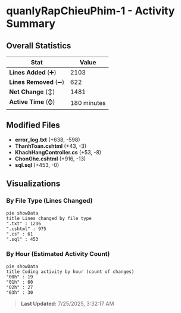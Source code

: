 # quanlyRapChieuPhim-1 - Activity Summary 

## Overall Statistics

| Stat                   | Value                                                             |
| ---------------------- | ----------------------------------------------------------------- |
| **Lines Added** (➕)   | 2103                                          |
| **Lines Removed** (➖) | 622                                        |
| **Net Change** (↕)    | 1481                |
| **Active Time** (⌚)   | 180 minutes |


## Modified Files
- **error_log.txt** (+638, -598)
- **ThanhToan.cshtml** (+43, -3)
- **KhachHangController.cs** (+53, -8)
- **ChonGhe.cshtml** (+916, -13)
- **sql.sql** (+453, -0)

## Visualizations

### By File Type (Lines Changed)

```mermaid
pie showData
title Lines changed by file type
".txt" : 1236
".cshtml" : 975
".cs" : 61
".sql" : 453
```

### By Hour (Estimated Activity Count)

```mermaid
pie showData
title Coding activity by hour (count of changes)
"00h" : 19
"01h" : 60
"02h" : 27
"03h" : 30
```


> **Last Updated:** 7/25/2025, 3:32:17 AM
